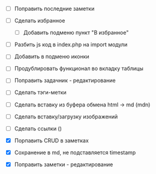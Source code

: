 - [ ] Поправить последние заметки
- [ ] Сделать избранное
  - [ ] Добавить подменю пункт "В избранное"
- [ ] Разбить js код в index.php на import модули
- [ ] Добавить в подменю иконки
- [ ] Продублировать функционал во вкладку таблицы
- [ ] Поправить задачник - редактирование
- [ ] Сделать тэги-метки
- [ ] Сделать вставку из буфера обмена html -> md (mdn)
- [ ] Сделать вставку/загрузку изображений

- [ ] Сделать ссылки ()

- [x] Порпавить CRUD в заметках
- [x] Сохранение в md, не подставляется timestamp
- [x] Поправить заметки - редактирование
